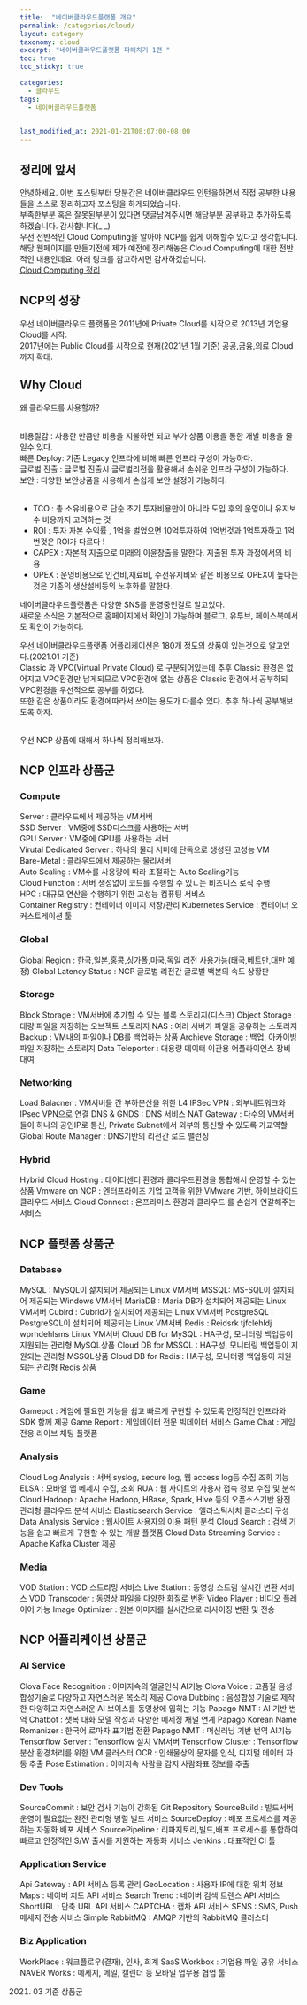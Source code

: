 ```yaml
---
title:  "네이버클라우드플랫폼 개요"
permalink: /categories/cloud/
layout: category
taxonomy: cloud
excerpt: "네이버클라우드플랫폼 파헤치기 1편 "
toc: true
toc_sticky: true

categories:
  - 클라우드
tags:
  - 네이버클라우드플랫폼

  
last_modified_at: 2021-01-21T08:07:00-08:00
---
```


## 정리에 앞서
안녕하세요. 이번 포스팅부터 당분간은 네이버클라우드 인턴을하면서 직접 공부한 내용들을 스스로 정리하고자 포스팅을 하게되었습니다. <br>
부족한부분 혹은 잘못된부분이 있다면 댓글남겨주시면 해당부분 공부하고 추가하도록 하겠습니다. 감사합니다(_ _)
<br>
우선 전반적인 Cloud Computing을 알아야 NCP를 쉽게 이해할수 있다고 생각합니다.<br>
해당 웹페이지를 만들기전에 제가 예전에 정리해놓은 Cloud Computing에 대한 전반적인 내용인데요. 아래 링크를 참고하시면 감사하겠습니다. <br>
[Cloud Computing 정리](https://blog.naver.com/mk_crew/222075444353)


## NCP의 성장
우선 네이버클라우드 플랫폼은 2011년에 Private Cloud를 시작으로 2013년 기업용 Cloud를 시작.<br>
2017년에는 Public Cloud를 시작으로 현재(2021년 1월 기준) 공공,금융,의료 Cloud까지 확대.<br>


## Why Cloud
왜 클라우드를 사용할까?<br><br>

비용절감 : 사용한 만큼만 비용을 지불하면 되고 부가 상품 이용을 통한 개발 비용을 줄일수 있다.<br>
빠른 Deploy: 기존 Legacy 인프라에 비해 빠른 인프라 구성이 가능하다.<br>
글로벌 진출 : 글로벌 진출시 글로벌리전을 활용해서 손쉬운 인프라 구성이 가능하다.<br>
보안 : 다양한 보안상품을 사용해서 손쉽게 보안 설정이 가능하다.<br><br>

* TCO : 총 소유비용으로 단순 초기 투자비용만이 아니라 도입 후의 운영이나 유지보수 비용까지 고려하는 것
* ROI : 투자 자본 수익률 , 1억을 벌었으면 10억투자하여 1억번것과 1억투자하고 1억번것은 ROI가 다르다 !
* CAPEX : 자본적 지출으로 미래의 이윤창출을 말한다. 지출된 투자 과정에서의 비용
* OPEX : 운영비용으로 인건비,재료비, 수선유지비와 같은 비용으로 OPEX이 높다는것은 기존의 생산설비등의 노후화를 말한다.

네이버클라우드플랫폼은 다양한 SNS를 운영중인걸로 알고있다.<br>
새로운 소식은 기본적으로 홈페이지에서 확인이 가능하며 블로그, 유투브, 페이스북에서도 확인이 가능하다.<br>

우선 네이버클라우드플랫폼 어플리케이션은 180개 정도의 상품이 있는것으로 알고있다.(2021.01 기준)<br>
Classic 과 VPC(Virtual Private Cloud) 로 구분되어있는데 추후 Classic 환경은 없어지고 VPC환경만 남게되므로 VPC환경에 없는 상품은 Classic 환경에서 공부하되 VPC환경을 우선적으로 공부를 하였다. <br>
또한 같은 상품이라도 환경에따라서 쓰이는 용도가 다를수 있다. 추후 하나씩 공부해보도록 하자.<br><br>

우선 NCP 상품에 대해서 하나씩 정리해보자.<br>

## NCP 인프라 상품군
### Compute 
Server : 클라우드에서 제공하는 VM서버<br>
SSD Server : VM중에 SSD디스크를 사용하는 서버<br>
GPU Server : VM중에 GPU를 사용하는 서버<br>
Virutal Dedicated Server : 하나의 물리 서버에 단독으로 생성된 고성능 VM<br>
Bare-Metal : 클라우드에서 제공하는 물리서버<br>
Auto Scaling : VM수를 사용량에 따라 조절하는 Auto Scaling기능<br>
Cloud Function : 서버 생성없이 코드를 수행할 수 있ㄴ는 비즈니스 로직 수행<br>
HPC : 대규모 연산을 수행하기 위한 고성능 컴퓨팅 서비스<br>
Container Registry : 컨테이너 이미지 저장/관리
Kubernetes Service : 컨테이너 오커스트레이션 툴

### Global
Global Region : 한국,일본,홍콩,싱가폴,미국,독일 리전 사용가능(태국,베트만,대만 예정)
Global Latency Status : NCP 글로벌 리전간 글로벌 백본의 속도 상황판

### Storage 
Block Storage : VM서버에 추가할 수 있는 블록 스토리지(디스크)
Object Storage : 대량 파일을 저장하는 오브젝트 스토리지
NAS : 여러 서버가 파일을 공유하는 스토리지
Backup : VM내의 파일이나 DB를 백업하는 상품
Archieve Storage : 백업, 아카이빙 파일 저장하는 스토리지
Data Teleporter : 대용량 데이터 이관용 어플라이언스 장비 대여

### Networking
Load Balacner : VM서버들 간 부하분산을 위한 L4
IPSec VPN : 외부네트워크와 IPsec VPN으로 연결
DNS & GNDS : DNS 서비스
NAT Gateway : 다수의 VM서버들이 하나의 공인IP로 통신, Private Subnet에서 외부와 통신할 수 있도록 가교역할
Global Route Manager : DNS기반의 리전간 로드 밸런싱

### Hybrid
Hybrid Cloud Hosting : 데이터센터 환경과 클라우드환경을 통합해서 운영할 수 있는 상품
Vmware on NCP : 엔터프라이즈 기업 고객을 위한 VMware 기반, 하이브라이드 클라우드 서비스
Cloud Connect : 온프라미스 환경과 클라우드 를 손쉽게 연갈해주는 서비스

## NCP 플랫폼 상품군
### Database
MySQL : MySQL이 섩치되어 제공되는 Linux VM서버
MSSQL: MS-SQL이 설치되어 제공되는 Windows VM서버
MariaDB : Maria DB가 설치되어 제공되는 Linux VM서버
Cubird : Cubrid가 설치되어 제공되는 Linux VM서버
PostgreSQL : PostgreSQL이 설치되어 제공되는 Linux VM서버
Redis : Reidsrk tjfclehldj wprhdehlsms Linux VM서버
Cloud DB for MySQL : HA구성, 모니터링 백업등이 지원되는 관리형 MySQL상품
Cloud DB for MSSQL : HA구성, 모니터링 백업등이 지원되는 관리형 MSSQL상품
Cloud DB for Redis : HA구성, 모니터링 백업등이 지원되는 관리형 Redis 상품

### Game
Gamepot : 게임에 필요한 기능을 쉽고 빠르게 구현할 수 있도록 안정적인 인프라와 SDK 함께 제공
Game Report : 게임데이터 전문 빅데이터 서비스
Game Chat : 게임전용 라이브 채팅 플랫폼

### Analysis 
Cloud Log Analysis : 서버 syslog, secure log, 웹 access log등 수집 조회 기능
ELSA : 모바일 앱 메세지 수집, 조회
RUA : 웹 사이트의 사용자 접속 정보 수집 및 분석
Cloud Hadoop : Apache Hadoop, HBase, Spark, Hive 등의 오픈소스기반 완전 관리형 클라우드 분석 서비스
Elasticsearch Service : 엘라스틱서치 클러스터 구성
Data Analysis Service : 웹사이트 사용자의 이용 패턴 분석
Cloud Search : 검색 기능을 쉽고 빠르게 구현할 수 있는 개발 플랫폼
Cloud Data Streaming Service : Apache Kafka Cluster 제공

### Media
VOD Station : VOD 스트리밍 서비스
Live Station : 동영상 스트림 실시간 변환 서비스 
VOD Transcoder : 동영상 파일을 다양한 화질로 변환
Video Player : 비디오 플레이어 가능
Image Optimizer : 원본 이미지를 실시간으로 리사이징 변환 및 전송

## NCP 어플리케이션 상품군
### AI Service 
Clova Face Recognition : 이미지속의 얼굴인식 AI기능
Clova Voice : 고품질 음성 합성기술로 다양하고 자연스러운 목소리 제공
Clova Dubbing : 음성합성 기술로 제작한 다양하고 자연스러운 AI 보이스를 동영상에 입히는 기능
Papago NMT : AI 기반 번역
Chatbot : 챗복 대화 모델 작성과 다양한 메세징 채널 연계
Papago Korean Name Romanizer : 한국어 로마자 표기법 전환
Papago NMT : 머신러닝 기반 번역 AI기능
Tensorflow Server : Tensorflow 설치 VM서버
Tensorflow Cluster : Tensorflow 분산 환경처리를 위한 VM 클러스터
OCR : 인쇄물상의 문자를 인식, 디지털 데이터 자동 추출
Pose Estimation : 이미지속 사람을 감지 사람좌표 정보를 추출

### Dev Tools 
SourceCommit : 보안 검사 기능이 강화된 Git Repository 
SourceBuild : 빌드서버 운영이 필요없는 완전 관리형 병렬 빌드 서비스
SourceDeploy : 배포 프로세스를 제공하는 자동화 배포 서비스
SourcePipeline : 리파지토리,빌드,배포 프로세스를 통합하여 빠르고 안정적인 S/W 출시를 지원하는 자동화 서비스
Jenkins : 대표적인 CI 툴

### Application Service
Api Gateway :  API 서비스 등록 관리
GeoLocation : 사용자 IP에 대한 위치 정보
Maps : 네이버 지도 API 서비스
Search Trend : 네이버 검색 트렌스 API 서비스
ShortURL : 단축 URL API 서비스
CAPTCHA : 캡차 API 서비스
SENS : SMS, Push 메세지 전송 서비스
Simple RabbitMQ : AMQP 기반의 RabbitMQ 클러스터

### Biz Application
WorkPlace : 워크플로우(결재), 인사, 회계 SaaS
Workbox : 기업용 파일 공유 서비스 
NAVER Works : 메세지, 메일, 캘린더 등 모바일 업무용 협업 툴

2021. 03 기준 상품군
